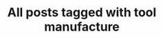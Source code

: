 ---
layout: tag
title: "All posts tagged with tool manufacture"
permalink: /weblog/tags/tool-manufacture/
taxonomy: tool manufacture
---